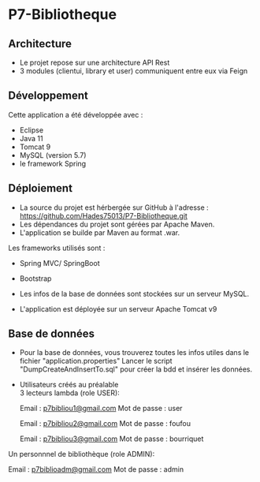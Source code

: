 # P7-Bibliotheque


## Architecture 

- Le projet repose sur une architecture API Rest 
- 3 modules (clientui, library et user) communiquent entre eux via Feign


## Développement

Cette application a été développée avec :
- Eclipse
- Java 11
- Tomcat 9
- MySQL (version 5.7)
- le framework Spring 


## Déploiement

* La source du projet est hérbergée sur GitHub à l'adresse : https://github.com/Hades75013/P7-Bibliotheque.git
* Les dépendances du projet sont gérées par Apache Maven.
* L'application se builde par Maven au format .war.

Les frameworks utilisés sont : 
* Spring MVC/ SpringBoot
* Bootstrap

* Les infos de la base de données sont stockées sur un serveur MySQL.
* L'application est déployée sur un serveur Apache Tomcat v9


## Base de données

* Pour la base de données, vous trouverez toutes les infos utiles dans le fichier "application.properties"
  Lancer le script "DumpCreateAndInsertTo.sql" pour créer la bdd et insérer les données.

* Utilisateurs créés au préalable  
 3 lecteurs lambda (role USER): 
  
  Email : p7bibliou1@gmail.com
  Mot de passe : user

  Email : p7bibliou2@gmail.com
  Mot de passe : foufou

  Email : p7bibliou3@gmail.com
  Mot de passe : bourriquet

 Un personnnel de bibliothèque (role ADMIN): 
  
  Email : p7biblioadm@gmail.com
  Mot de passe : admin
